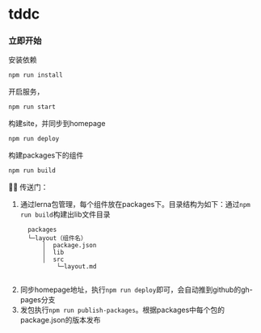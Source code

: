 # tddc

### 立即开始

安装依赖
```bash
npm run install
```

开启服务，
```bash
npm run start
```

构建site，并同步到homepage
```bash
npm run deploy
```

构建packages下的组件
```bash
npm run build
```


🚀🚀 传送门：
1. 通过lerna包管理，每个组件放在packages下。目录结构为如下：通过`npm run build`构建出lib文件目录
    ```
      packages
      └─layout（组件名）
          │  package.json
          │  lib
          │  src
              └─layout.md
          
    ```
2. 同步homepage地址，执行`npm run deploy`即可，会自动推到github的gh-pages分支
3. 发包执行`npm run publish-packages`。根据packages中每个包的package.json的版本发布
